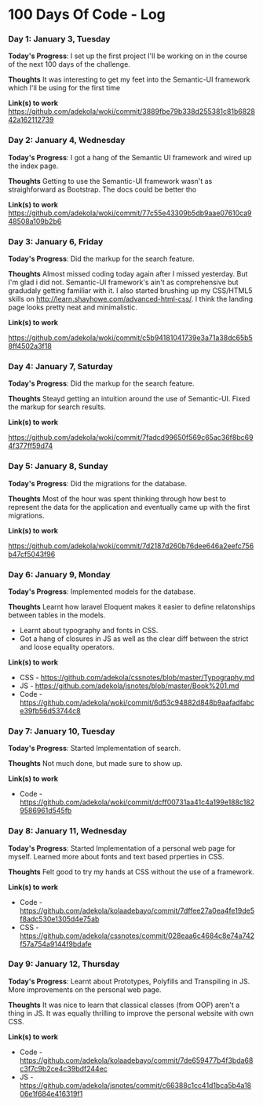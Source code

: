 # 100 Days Of Code - Log

### Day 1: January 3, Tuesday

**Today's Progress**: I set up the first project I'll be working on in the course of the next 100 days of the challenge.

**Thoughts** It was interesting to get my feet into the Semantic-UI framework which I'll be using for the first time

**Link(s) to work**
https://github.com/adekola/woki/commit/3889fbe79b338d255381c81b682842a162112739



### Day 2: January 4, Wednesday

**Today's Progress**: I got a hang of the Semantic UI framework and wired up the index page.

**Thoughts** Getting to use the Semantic-UI framework wasn't as straighforward as Bootstrap. The docs could be better tho

**Link(s) to work**
https://github.com/adekola/woki/commit/77c55e43309b5db9aae07610ca948508a109b2b6

### Day 3: January 6, Friday

**Today's Progress**: Did the markup for the search feature.

**Thoughts** Almost missed coding today again after I missed yesterday. But I'm glad i did not. Semantic-UI framework's ain't as comprehensive but gradudaly getting familiar with it. I also started brushing up my CSS/HTML5 skills on http://learn.shayhowe.com/advanced-html-css/. I think the landing page looks pretty neat and minimalistic.

**Link(s) to work**

https://github.com/adekola/woki/commit/c5b94181041739e3a71a38dc65b58ff4502a3f18

### Day 4: January 7, Saturday

**Today's Progress**: Did the markup for the search feature.

**Thoughts** Steayd getting an intuition around the use of Semantic-UI. Fixed the markup for search results. 

**Link(s) to work**

https://github.com/adekola/woki/commit/7fadcd99650f569c65ac36f8bc694f377ff59d74

### Day 5: January 8, Sunday

**Today's Progress**: Did the migrations for the database.

**Thoughts** Most of the hour was spent thinking through how best to represent the data for the application and eventually came up with the first migrations. 

**Link(s) to work**

https://github.com/adekola/woki/commit/7d2187d260b76dee646a2eefc756b47cf5043f96


### Day 6: January 9, Monday

**Today's Progress**: Implemented models for the database.

**Thoughts** Learnt how laravel Eloquent makes it easier to define relatonships between tables in the models.

* Learnt about typography and fonts in CSS.
* Got a hang of closures in JS as well as the clear diff between the strict and loose equality operators.

**Link(s) to work**
* CSS - https://github.com/adekola/cssnotes/blob/master/Typography.md
* JS - https://github.com/adekola/jsnotes/blob/master/Book%201.md
* Code - https://github.com/adekola/woki/commit/6d53c94882d848b9aafadfabce39fb56d53744c8

### Day 7: January 10, Tuesday

**Today's Progress**: Started Implementation of search.

**Thoughts** Not much done, but made sure to show up.

**Link(s) to work**
* Code - https://github.com/adekola/woki/commit/dcff00731aa41c4a199e188c1829586961d545fb

### Day 8: January 11, Wednesday

**Today's Progress**: Started Implementation of a personal web page for myself. Learned more about fonts and text based prperties in CSS.

**Thoughts** Felt good to try my hands at CSS without the use of a framework.

**Link(s) to work**
* Code - https://github.com/adekola/kolaadebayo/commit/7dffee27a0ea4fe19de5f8adc530e1305d4e75ab
* CSS - https://github.com/adekola/cssnotes/commit/028eaa6c4684c8e74a742f57a754a9144f9bdafe

### Day 9: January 12, Thursday

**Today's Progress**: Learnt about Prototypes, Polyfills and Transpiling in JS. More improvements on the personal web page.

**Thoughts** It was nice to learn that classical classes (from OOP) aren't a thing in JS. It was equally thrilling to improve the personal website with own CSS.

**Link(s) to work**
* Code - https://github.com/adekola/kolaadebayo/commit/7de659477b4f3bda68c3f7c9b2ce4c39bdf244ec
* JS - https://github.com/adekola/jsnotes/commit/c66388c1cc41d1bca5b4a1806e1f684e416319f1
